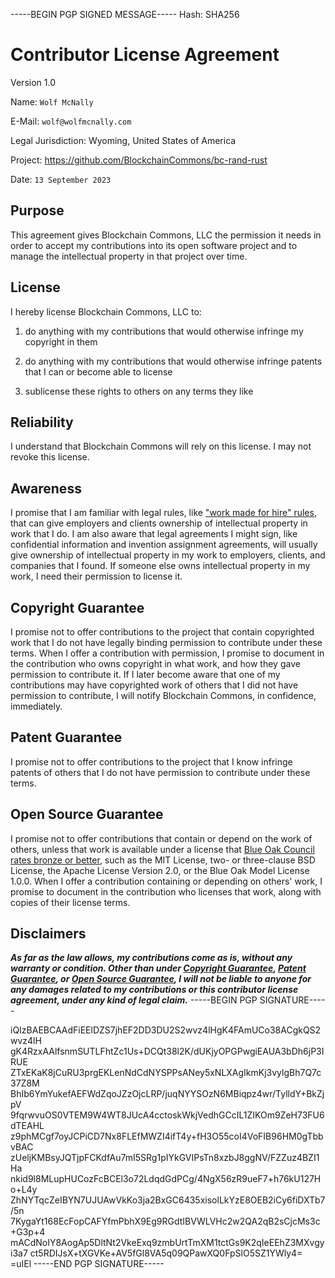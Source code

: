 -----BEGIN PGP SIGNED MESSAGE-----
Hash: SHA256

# Contributor License Agreement

Version 1.0

Name: `Wolf McNally`

E-Mail: `wolf@wolfmcnally.com`

Legal Jurisdiction: Wyoming, United States of America

Project: https://github.com/BlockchainCommons/bc-rand-rust

Date: `13 September 2023`

## Purpose

This agreement gives Blockchain Commons, LLC the permission it needs in order to accept my contributions into its open software project and to manage the intellectual property in that project over time.

## License

I hereby license Blockchain Commons, LLC to:

1.  do anything with my contributions that would otherwise infringe my copyright in them

2.  do anything with my contributions that would otherwise infringe patents that I can or become able to license

3.  sublicense these rights to others on any terms they like

## Reliability

I understand that Blockchain Commons will rely on this license.  I may not revoke this license.

## Awareness

I promise that I am familiar with legal rules, like ["work made for hire" rules](http://worksmadeforhire.com), that can give employers and clients ownership of intellectual property in work that I do.  I am also aware that legal agreements I might sign, like confidential information and invention assignment agreements, will usually give ownership of intellectual property in my work to employers, clients, and companies that I found.  If someone else owns intellectual property in my work, I need their permission to license it.

## Copyright Guarantee

I promise not to offer contributions to the project that contain copyrighted work that I do not have legally binding permission to contribute under these terms.  When I offer a contribution with permission, I promise to document in the contribution who owns copyright in what work, and how they gave permission to contribute it.  If I later become aware that one of my contributions may have copyrighted work of others that I did not have permission to contribute, I will notify Blockchain Commons, in confidence, immediately.

## Patent Guarantee

I promise not to offer contributions to the project that I know infringe patents of others that I do not have permission to contribute under these terms.

## Open Source Guarantee

I promise not to offer contributions that contain or depend on the work of others, unless that work is available under a license that [Blue Oak Council rates bronze or better](https://blueoakconcil.org/list), such as the MIT License, two- or three-clause BSD License, the Apache License Version 2.0, or the Blue Oak Model License 1.0.0.  When I offer a contribution containing or depending on others' work, I promise to document in the contribution who licenses that work, along with copies of their license terms.

## Disclaimers

***As far as the law allows, my contributions come as is, without any warranty or condition.  Other than under [Copyright Guarantee](#copyright-guarantee), [Patent Guarantee](#patent-guarantee), or [Open Source Guarantee](#open-source-guarantee), I will not be liable to anyone for any damages related to my contributions or this contributor license agreement, under any kind of legal claim.***
-----BEGIN PGP SIGNATURE-----

iQIzBAEBCAAdFiEElDZS7jhEF2DD3DU2S2wvz4lHgK4FAmUCo38ACgkQS2wvz4lH
gK4RzxAAlfsnmSUTLFhtZc1Us+DCQt38l2K/dUKjyOPGPwgiEAUA3bDh6jP3IRUE
ZTxEKaK8jCuRU3prgEKLenNdCdNYSPPsANey5xNLXAgIkmKj3vylgBh7Q7c37Z8M
BhIb6YmYukefAEFWdZqoJZzOjcLRP/juqNYYSOzN6MBiqpz4wr/TylldY+BkZjpV
9fqrwvuOS0VTEM9W4WT8JUcA4cctoskWkjVedhGCcIL1ZIKOm9ZeH73FU6dTEAHL
z9phMCgf7oyJCPiCD7Nx8FLEfMWZI4ifT4y+fH3O55coI4VoFIB96HM0gTbbvBAC
zUeljKMBsyJQTjpFCKdfAu7mI5SRg1pIYkGVIPsTn8xzbJ8ggNV/FZZuz4BZI1Ha
nkid9l8MLupHUCozFcBCEl3o72LdqdGdPCg/4NgX56zR9ueF7+h76kU127Ho+L4y
ZhNYTqcZeIBYN7UJUAwVkKo3ja2BxGC6435xisolLkYzE8OEB2iCy6fiDXTb7/5n
7KygaYt168EcFopCAFYfmPbhX9Eg9RGdtIBVWLVHc2w2QA2qB2sCjcMs3c+G3p+4
mACdNoIY8AogAp5DltNt2VkeExq9zmbUrtTmXM1tctGs9K2qIeEEhZ3MXvgyi3a7
ct5RDIJsX+tXGVKe+AV5fGl8VA5q09QPawXQ0FpSlO5SZ1YWly4=
=uIEl
-----END PGP SIGNATURE-----
